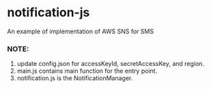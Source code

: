 # notification-js
An example of implementation of AWS SNS for SMS

### NOTE: 
1. update config.json for accessKeyId, secretAccessKey, and region.
2. main.js contains main function for the entry point.
3. notification.js is the NotificationManager.
